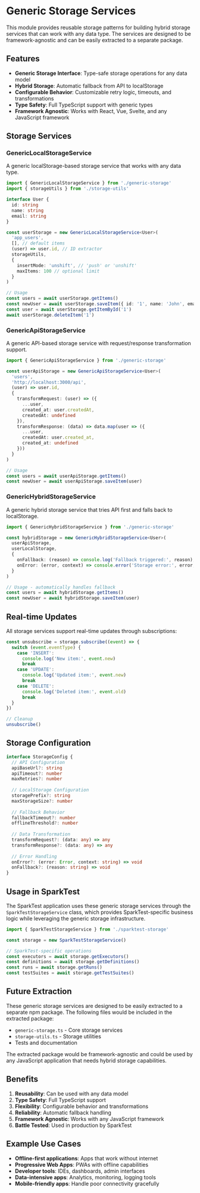 # Generic Storage Services

This module provides reusable storage patterns for building hybrid storage services that can work with any data type. The services are designed to be framework-agnostic and can be easily extracted to a separate package.

## Features

- **Generic Storage Interface**: Type-safe storage operations for any data model
- **Hybrid Storage**: Automatic fallback from API to localStorage
- **Configurable Behavior**: Customizable retry logic, timeouts, and transformations
- **Type Safety**: Full TypeScript support with generic types
- **Framework Agnostic**: Works with React, Vue, Svelte, and any JavaScript framework

## Storage Services

### GenericLocalStorageService<T>

A generic localStorage-based storage service that works with any data type.

```typescript
import { GenericLocalStorageService } from './generic-storage'
import { storageUtils } from './storage-utils'

interface User {
  id: string
  name: string
  email: string
}

const userStorage = new GenericLocalStorageService<User>(
  'app_users',
  [], // default items
  (user) => user.id, // ID extractor
  storageUtils,
  {
    insertMode: 'unshift', // 'push' or 'unshift'
    maxItems: 100 // optional limit
  }
)

// Usage
const users = await userStorage.getItems()
const newUser = await userStorage.saveItem({ id: '1', name: 'John', email: 'john@example.com' })
const user = await userStorage.getItemById('1')
await userStorage.deleteItem('1')
```

### GenericApiStorageService<T>

A generic API-based storage service with request/response transformation support.

```typescript
import { GenericApiStorageService } from './generic-storage'

const userApiStorage = new GenericApiStorageService<User>(
  'users',
  'http://localhost:3000/api',
  (user) => user.id,
  {
    transformRequest: (user) => ({
      ...user,
      created_at: user.createdAt,
      createdAt: undefined
    }),
    transformResponse: (data) => data.map(user => ({
      ...user,
      createdAt: user.created_at,
      created_at: undefined
    }))
  }
)

// Usage
const users = await userApiStorage.getItems()
const newUser = await userApiStorage.saveItem(user)
```

### GenericHybridStorageService<T>

A generic hybrid storage service that tries API first and falls back to localStorage.

```typescript
import { GenericHybridStorageService } from './generic-storage'

const hybridStorage = new GenericHybridStorageService<User>(
  userApiStorage,
  userLocalStorage,
  {
    onFallback: (reason) => console.log('Fallback triggered:', reason),
    onError: (error, context) => console.error('Storage error:', error, context)
  }
)

// Usage - automatically handles fallback
const users = await hybridStorage.getItems()
const newUser = await hybridStorage.saveItem(user)
```

## Real-time Updates

All storage services support real-time updates through subscriptions:

```typescript
const unsubscribe = storage.subscribe((event) => {
  switch (event.eventType) {
    case 'INSERT':
      console.log('New item:', event.new)
      break
    case 'UPDATE':
      console.log('Updated item:', event.new)
      break
    case 'DELETE':
      console.log('Deleted item:', event.old)
      break
  }
})

// Cleanup
unsubscribe()
```

## Storage Configuration

```typescript
interface StorageConfig {
  // API Configuration
  apiBaseUrl?: string
  apiTimeout?: number
  maxRetries?: number
  
  // LocalStorage Configuration
  storagePrefix?: string
  maxStorageSize?: number
  
  // Fallback Behavior
  fallbackTimeout?: number
  offlineThreshold?: number
  
  // Data Transformation
  transformRequest?: (data: any) => any
  transformResponse?: (data: any) => any
  
  // Error Handling
  onError?: (error: Error, context: string) => void
  onFallback?: (reason: string) => void
}
```

## Usage in SparkTest

The SparkTest application uses these generic storage services through the `SparkTestStorageService` class, which provides SparkTest-specific business logic while leveraging the generic storage infrastructure.

```typescript
import { SparkTestStorageService } from './sparktest-storage'

const storage = new SparkTestStorageService()

// SparkTest-specific operations
const executors = await storage.getExecutors()
const definitions = await storage.getDefinitions()
const runs = await storage.getRuns()
const testSuites = await storage.getTestSuites()
```

## Future Extraction

These generic storage services are designed to be easily extracted to a separate npm package. The following files would be included in the extracted package:

- `generic-storage.ts` - Core storage services
- `storage-utils.ts` - Storage utilities
- Tests and documentation

The extracted package would be framework-agnostic and could be used by any JavaScript application that needs hybrid storage capabilities.

## Benefits

1. **Reusability**: Can be used with any data model
2. **Type Safety**: Full TypeScript support
3. **Flexibility**: Configurable behavior and transformations
4. **Reliability**: Automatic fallback handling
5. **Framework Agnostic**: Works with any JavaScript framework
6. **Battle Tested**: Used in production by SparkTest

## Example Use Cases

- **Offline-first applications**: Apps that work without internet
- **Progressive Web Apps**: PWAs with offline capabilities
- **Developer tools**: IDEs, dashboards, admin interfaces
- **Data-intensive apps**: Analytics, monitoring, logging tools
- **Mobile-friendly apps**: Handle poor connectivity gracefully
